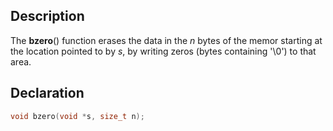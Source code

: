 ## Description
The **bzero**() function erases the data in the _n_ bytes of the memor starting at the location pointed to by _s_, by writing zeros (bytes containing '\0') to that area.

## Declaration
```c
void bzero(void *s, size_t n);
```
